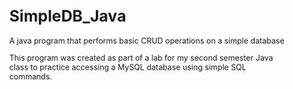 # SimpleDB_Java
A java program that performs basic CRUD operations on a simple database

This program was created as part of a lab for my second semester Java class to practice accessing a MySQL database using simple SQL commands.
